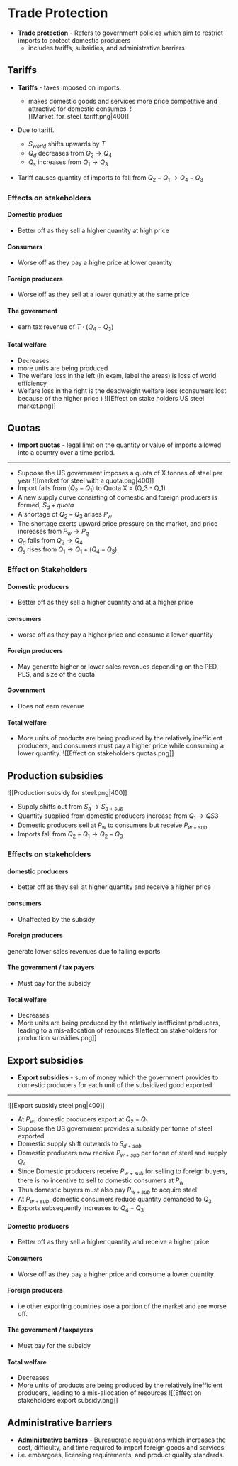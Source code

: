 # Trade Protection
- **Trade protection** - Refers to government policies which aim to restrict imports to protect domestic producers
	- includes tariffs, subsidies, and administrative barriers
## Tariffs
- **Tariffs** - taxes imposed on imports. 
	- makes domestic goods and services more price competitive and attractive for domestic consumes. 
![[Market_for_steel_tariff.png|400]]

- Due to tariff.
	- $S_{world}$ shifts upwards by $T$ 
	- $Q_d$ decreases from $Q_2 \to Q_4$
	- $Q_s$ increases from $Q_1 \to Q_3$
- Tariff causes quantity of imports to fall from $Q_2 - Q_1 \to Q_4 - Q_3$
### Effects on stakeholders
#### Domestic producs
- Better off as they sell a higher quantity at high price 
#### Consumers 
- Worse off as they pay a highe price at lower quantity 
#### Foreign producers 
- Worse off as they sell at a lower qunatity at the same price 
#### The government 
- earn tax revenue of $T \cdot (Q_4 - Q_3)$
#### Total welfare 
- Decreases. 
- more units are being produced 
- The welfare loss in the left (in exam, label the areas) is loss of world efficiency
- Welfare loss in the right is the deadweight welfare loss (consumers lost because of the higher price )
![[Effect on stake holders US steel market.png]]
## Quotas 
- **Import quotas** - legal limit on the quantity or value of imports allowed into a country over a time period. 
---
- Suppose the US government imposes a quota of X tonnes of steel per year
![[market for steel with a quota.png|400]]
- Import falls from ($Q_2 - Q_1$) to Quota X = (Q_3 - Q_1)
- A new supply curve consisting of domestic and foreign producers is formed, $S_d + quota$
- A shortage of $Q_2 - Q_3$ arises $P_w$
- The shortage exerts upward price pressure on the market, and price increases from $P_w \to P_q$ 
- $Q_d$ falls from $Q_2 \to Q_4$
- $Q_s$ rises from $Q_1 \to Q_1 + (Q_4 - Q_3)$
### Effect on Stakeholders

#### Domestic producers
- Better off as they sell a higher quantity and at a higher price 
#### consumers 
- worse off as they pay a higher price and consume a lower quantity 
#### Foreign producers 
- May generate higher or lower sales revenues depending on the PED, PES, and size of the quota
#### Government
- Does not earn revenue 
#### Total welfare 
- More units of products are being produced by the relatively inefficient producers, and consumers must pay a higher price while consuming a lower quantity. 
![[Effect on stakeholders quotas.png]]

## Production subsidies
![[Production subsidy for steel.png|400]]
- Supply shifts out from $S_d \to S_{d+sub}$
- Quantity supplied from domestic producers increase from $Q_1 \to QS3$
- Domestic producers sell at $P_w$ to consumers but receive $P_{w +sub}$
- Imports fall from $Q_2 - Q_1 \to Q_2 - Q_3$
### Effects on stakeholders

#### domestic producers 
- better off as they sell at higher quantity and receive a higher price
#### consumers
- Unaffected by the subsidy
#### Foreign producers 
generate lower sales revenues due to falling exports
#### The government / tax payers
- Must pay for the subsidy
#### Total welfare
- Decreases 
- More units are being produced by the relatively inefficient producers, leading to a mis-allocation of resources
![[effect on stakeholders for production subsidies.png]]
## Export subsidies 
- **Export subsidies** - sum of money which the government provides to domestic producers for each unit of the subsidized good exported
---
![[Export subsidy steel.png|400]]
- At $P_w$, domestic producers export at $Q_2-Q_1$
- Suppose the US government provides a subsidy per tonne of steel exported
- Domestic supply shift outwards to $S_{d +sub}$
- Domestic producers now receive $P_{w+sub}$ per tonne of steel and supply $Q_4$
- Since Domestic producers receive $P_{w + sub}$ for selling to foreign buyers, there is no incentive to sell to domestic consumers at $P_w$ 
- Thus domestic buyers must also pay $P_{w+sub}$ to acquire steel
- At $P_{w+sub}$, domestic consumers reduce quantity demanded to $Q_3$
- Exports subsequently increases to $Q_4 - Q_3$
#### Domestic producers 
- Better off as they sell a higher quantity and receive a higher price
#### Consumers 
- Worse off as they pay a higher price and consume a lower quantity
#### Foreign producers 
- i.e other exporting countries lose a portion of the market and are worse off.
#### The government / taxpayers 
- Must pay for the subsidy 
#### Total welfare
- Decreases
- More units of products are being produced by the relatively inefficient producers, leading to a mis-allocation of resources
![[Effect on stakeholders export subsidy.png]]
## Administrative barriers
- **Administrative barriers** - Bureaucratic regulations which increases the cost, difficulty, and time required to import foreign goods and services. 
- i.e. embargoes, licensing requirements, and product quality standards.
